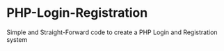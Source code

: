 PHP-Login-Registration
======================

Simple and Straight-Forward code to create a PHP Login and Registration system